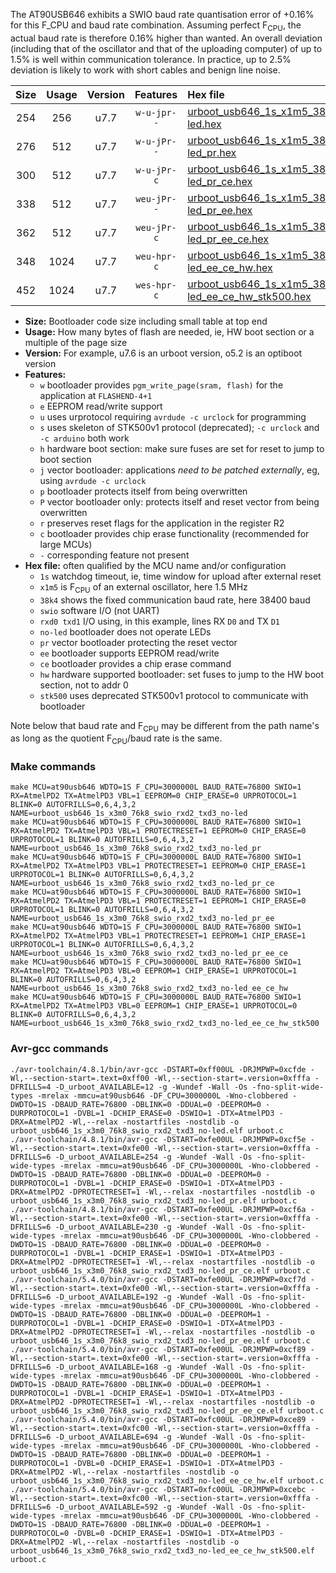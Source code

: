 The AT90USB646 exhibits a SWIO baud rate quantisation error of +0.16% for this F_CPU and baud rate combination. Assuming perfect F<sub>CPU</sub>, the actual baud rate is therefore 0.16% higher than wanted. An overall deviation (including that of the oscillator and that of the uploading computer) of up to 1.5% is well within communication tolerance. In practice, up to 2.5% deviation is likely to work with short cables and benign line noise.

|Size|Usage|Version|Features|Hex file|
|:-:|:-:|:-:|:-:|:--|
|254|256|u7.7|`w-u-jpr--`|[urboot_usb646_1s_x1m5_38k4_swio_rxd2_txd3_no-led.hex](https://raw.githubusercontent.com/stefanrueger/urboot.hex/main/mcus/at90usb646/watchdog_1_s/external_oscillator_x/%2B1m500000_hz/%2B%2B38k4_baud/uart0_rxd2_txd3/no-led/urboot_usb646_1s_x1m5_38k4_swio_rxd2_txd3_no-led.hex)|
|276|512|u7.7|`w-u-jPr--`|[urboot_usb646_1s_x1m5_38k4_swio_rxd2_txd3_no-led_pr.hex](https://raw.githubusercontent.com/stefanrueger/urboot.hex/main/mcus/at90usb646/watchdog_1_s/external_oscillator_x/%2B1m500000_hz/%2B%2B38k4_baud/uart0_rxd2_txd3/no-led/urboot_usb646_1s_x1m5_38k4_swio_rxd2_txd3_no-led_pr.hex)|
|300|512|u7.7|`w-u-jPr-c`|[urboot_usb646_1s_x1m5_38k4_swio_rxd2_txd3_no-led_pr_ce.hex](https://raw.githubusercontent.com/stefanrueger/urboot.hex/main/mcus/at90usb646/watchdog_1_s/external_oscillator_x/%2B1m500000_hz/%2B%2B38k4_baud/uart0_rxd2_txd3/no-led/urboot_usb646_1s_x1m5_38k4_swio_rxd2_txd3_no-led_pr_ce.hex)|
|338|512|u7.7|`weu-jPr--`|[urboot_usb646_1s_x1m5_38k4_swio_rxd2_txd3_no-led_pr_ee.hex](https://raw.githubusercontent.com/stefanrueger/urboot.hex/main/mcus/at90usb646/watchdog_1_s/external_oscillator_x/%2B1m500000_hz/%2B%2B38k4_baud/uart0_rxd2_txd3/no-led/urboot_usb646_1s_x1m5_38k4_swio_rxd2_txd3_no-led_pr_ee.hex)|
|362|512|u7.7|`weu-jPr-c`|[urboot_usb646_1s_x1m5_38k4_swio_rxd2_txd3_no-led_pr_ee_ce.hex](https://raw.githubusercontent.com/stefanrueger/urboot.hex/main/mcus/at90usb646/watchdog_1_s/external_oscillator_x/%2B1m500000_hz/%2B%2B38k4_baud/uart0_rxd2_txd3/no-led/urboot_usb646_1s_x1m5_38k4_swio_rxd2_txd3_no-led_pr_ee_ce.hex)|
|348|1024|u7.7|`weu-hpr-c`|[urboot_usb646_1s_x1m5_38k4_swio_rxd2_txd3_no-led_ee_ce_hw.hex](https://raw.githubusercontent.com/stefanrueger/urboot.hex/main/mcus/at90usb646/watchdog_1_s/external_oscillator_x/%2B1m500000_hz/%2B%2B38k4_baud/uart0_rxd2_txd3/no-led/urboot_usb646_1s_x1m5_38k4_swio_rxd2_txd3_no-led_ee_ce_hw.hex)|
|452|1024|u7.7|`wes-hpr-c`|[urboot_usb646_1s_x1m5_38k4_swio_rxd2_txd3_no-led_ee_ce_hw_stk500.hex](https://raw.githubusercontent.com/stefanrueger/urboot.hex/main/mcus/at90usb646/watchdog_1_s/external_oscillator_x/%2B1m500000_hz/%2B%2B38k4_baud/uart0_rxd2_txd3/no-led/urboot_usb646_1s_x1m5_38k4_swio_rxd2_txd3_no-led_ee_ce_hw_stk500.hex)|

- **Size:** Bootloader code size including small table at top end
- **Usage:** How many bytes of flash are needed, ie, HW boot section or a multiple of the page size
- **Version:** For example, u7.6 is an urboot version, o5.2 is an optiboot version
- **Features:**
  + `w` bootloader provides `pgm_write_page(sram, flash)` for the application at `FLASHEND-4+1`
  + `e` EEPROM read/write support
  + `u` uses urprotocol requiring `avrdude -c urclock` for programming
  + `s` uses skeleton of STK500v1 protocol (deprecated); `-c urclock` and `-c arduino` both work
  + `h` hardware boot section: make sure fuses are set for reset to jump to boot section
  + `j` vector bootloader: applications *need to be patched externally*, eg, using `avrdude -c urclock`
  + `p` bootloader protects itself from being overwritten
  + `P` vector bootloader only: protects itself and reset vector from being overwritten
  + `r` preserves reset flags for the application in the register R2
  + `c` bootloader provides chip erase functionality (recommended for large MCUs)
  + `-` corresponding feature not present
- **Hex file:** often qualified by the MCU name and/or configuration
  + `1s` watchdog timeout, ie, time window for upload after external reset
  + `x1m5` is F<sub>CPU</sub> of an external oscillator, here 1.5 MHz
  + `38k4` shows the fixed communication baud rate, here 38400 baud
  + `swio` software I/O (not UART)
  + `rxd0 txd1` I/O using, in this example, lines RX `D0` and TX `D1`
  + `no-led` bootloader does not operate LEDs
  + `pr` vector bootloader protecting the reset vector
  + `ee` bootloader supports EEPROM read/write
  + `ce` bootloader provides a chip erase command
  + `hw` hardware supported bootloader: set fuses to jump to the HW boot section, not to addr 0
  + `stk500` uses deprecated STK500v1 protocol to communicate with bootloader


Note below that baud rate and F<sub>CPU</sub> may be different from the path name's as long as the quotient F<sub>CPU</sub>/baud rate is the same.

### Make commands
```
make MCU=at90usb646 WDTO=1S F_CPU=3000000L BAUD_RATE=76800 SWIO=1 RX=AtmelPD2 TX=AtmelPD3 VBL=1 EEPROM=0 CHIP_ERASE=0 URPROTOCOL=1 BLINK=0 AUTOFRILLS=0,6,4,3,2 NAME=urboot_usb646_1s_x3m0_76k8_swio_rxd2_txd3_no-led
make MCU=at90usb646 WDTO=1S F_CPU=3000000L BAUD_RATE=76800 SWIO=1 RX=AtmelPD2 TX=AtmelPD3 VBL=1 PROTECTRESET=1 EEPROM=0 CHIP_ERASE=0 URPROTOCOL=1 BLINK=0 AUTOFRILLS=0,6,4,3,2 NAME=urboot_usb646_1s_x3m0_76k8_swio_rxd2_txd3_no-led_pr
make MCU=at90usb646 WDTO=1S F_CPU=3000000L BAUD_RATE=76800 SWIO=1 RX=AtmelPD2 TX=AtmelPD3 VBL=1 PROTECTRESET=1 EEPROM=0 CHIP_ERASE=1 URPROTOCOL=1 BLINK=0 AUTOFRILLS=0,6,4,3,2 NAME=urboot_usb646_1s_x3m0_76k8_swio_rxd2_txd3_no-led_pr_ce
make MCU=at90usb646 WDTO=1S F_CPU=3000000L BAUD_RATE=76800 SWIO=1 RX=AtmelPD2 TX=AtmelPD3 VBL=1 PROTECTRESET=1 EEPROM=1 CHIP_ERASE=0 URPROTOCOL=1 BLINK=0 AUTOFRILLS=0,6,4,3,2 NAME=urboot_usb646_1s_x3m0_76k8_swio_rxd2_txd3_no-led_pr_ee
make MCU=at90usb646 WDTO=1S F_CPU=3000000L BAUD_RATE=76800 SWIO=1 RX=AtmelPD2 TX=AtmelPD3 VBL=1 PROTECTRESET=1 EEPROM=1 CHIP_ERASE=1 URPROTOCOL=1 BLINK=0 AUTOFRILLS=0,6,4,3,2 NAME=urboot_usb646_1s_x3m0_76k8_swio_rxd2_txd3_no-led_pr_ee_ce
make MCU=at90usb646 WDTO=1S F_CPU=3000000L BAUD_RATE=76800 SWIO=1 RX=AtmelPD2 TX=AtmelPD3 VBL=0 EEPROM=1 CHIP_ERASE=1 URPROTOCOL=1 BLINK=0 AUTOFRILLS=0,6,4,3,2 NAME=urboot_usb646_1s_x3m0_76k8_swio_rxd2_txd3_no-led_ee_ce_hw
make MCU=at90usb646 WDTO=1S F_CPU=3000000L BAUD_RATE=76800 SWIO=1 RX=AtmelPD2 TX=AtmelPD3 VBL=0 EEPROM=1 CHIP_ERASE=1 URPROTOCOL=0 BLINK=0 AUTOFRILLS=0,6,4,3,2 NAME=urboot_usb646_1s_x3m0_76k8_swio_rxd2_txd3_no-led_ee_ce_hw_stk500
```

### Avr-gcc commands
```
./avr-toolchain/4.8.1/bin/avr-gcc -DSTART=0xff00UL -DRJMPWP=0xcfde -Wl,--section-start=.text=0xff00 -Wl,--section-start=.version=0xfffa -DFRILLS=4 -D_urboot_AVAILABLE=12 -g -Wundef -Wall -Os -fno-split-wide-types -mrelax -mmcu=at90usb646 -DF_CPU=3000000L -Wno-clobbered -DWDTO=1S -DBAUD_RATE=76800 -DBLINK=0 -DDUAL=0 -DEEPROM=0 -DURPROTOCOL=1 -DVBL=1 -DCHIP_ERASE=0 -DSWIO=1 -DTX=AtmelPD3 -DRX=AtmelPD2 -Wl,--relax -nostartfiles -nostdlib -o urboot_usb646_1s_x3m0_76k8_swio_rxd2_txd3_no-led.elf urboot.c
./avr-toolchain/4.8.1/bin/avr-gcc -DSTART=0xfe00UL -DRJMPWP=0xcf5e -Wl,--section-start=.text=0xfe00 -Wl,--section-start=.version=0xfffa -DFRILLS=6 -D_urboot_AVAILABLE=254 -g -Wundef -Wall -Os -fno-split-wide-types -mrelax -mmcu=at90usb646 -DF_CPU=3000000L -Wno-clobbered -DWDTO=1S -DBAUD_RATE=76800 -DBLINK=0 -DDUAL=0 -DEEPROM=0 -DURPROTOCOL=1 -DVBL=1 -DCHIP_ERASE=0 -DSWIO=1 -DTX=AtmelPD3 -DRX=AtmelPD2 -DPROTECTRESET=1 -Wl,--relax -nostartfiles -nostdlib -o urboot_usb646_1s_x3m0_76k8_swio_rxd2_txd3_no-led_pr.elf urboot.c
./avr-toolchain/4.8.1/bin/avr-gcc -DSTART=0xfe00UL -DRJMPWP=0xcf6a -Wl,--section-start=.text=0xfe00 -Wl,--section-start=.version=0xfffa -DFRILLS=6 -D_urboot_AVAILABLE=230 -g -Wundef -Wall -Os -fno-split-wide-types -mrelax -mmcu=at90usb646 -DF_CPU=3000000L -Wno-clobbered -DWDTO=1S -DBAUD_RATE=76800 -DBLINK=0 -DDUAL=0 -DEEPROM=0 -DURPROTOCOL=1 -DVBL=1 -DCHIP_ERASE=1 -DSWIO=1 -DTX=AtmelPD3 -DRX=AtmelPD2 -DPROTECTRESET=1 -Wl,--relax -nostartfiles -nostdlib -o urboot_usb646_1s_x3m0_76k8_swio_rxd2_txd3_no-led_pr_ce.elf urboot.c
./avr-toolchain/5.4.0/bin/avr-gcc -DSTART=0xfe00UL -DRJMPWP=0xcf7d -Wl,--section-start=.text=0xfe00 -Wl,--section-start=.version=0xfffa -DFRILLS=6 -D_urboot_AVAILABLE=192 -g -Wundef -Wall -Os -fno-split-wide-types -mrelax -mmcu=at90usb646 -DF_CPU=3000000L -Wno-clobbered -DWDTO=1S -DBAUD_RATE=76800 -DBLINK=0 -DDUAL=0 -DEEPROM=1 -DURPROTOCOL=1 -DVBL=1 -DCHIP_ERASE=0 -DSWIO=1 -DTX=AtmelPD3 -DRX=AtmelPD2 -DPROTECTRESET=1 -Wl,--relax -nostartfiles -nostdlib -o urboot_usb646_1s_x3m0_76k8_swio_rxd2_txd3_no-led_pr_ee.elf urboot.c
./avr-toolchain/5.4.0/bin/avr-gcc -DSTART=0xfe00UL -DRJMPWP=0xcf89 -Wl,--section-start=.text=0xfe00 -Wl,--section-start=.version=0xfffa -DFRILLS=6 -D_urboot_AVAILABLE=168 -g -Wundef -Wall -Os -fno-split-wide-types -mrelax -mmcu=at90usb646 -DF_CPU=3000000L -Wno-clobbered -DWDTO=1S -DBAUD_RATE=76800 -DBLINK=0 -DDUAL=0 -DEEPROM=1 -DURPROTOCOL=1 -DVBL=1 -DCHIP_ERASE=1 -DSWIO=1 -DTX=AtmelPD3 -DRX=AtmelPD2 -DPROTECTRESET=1 -Wl,--relax -nostartfiles -nostdlib -o urboot_usb646_1s_x3m0_76k8_swio_rxd2_txd3_no-led_pr_ee_ce.elf urboot.c
./avr-toolchain/5.4.0/bin/avr-gcc -DSTART=0xfc00UL -DRJMPWP=0xce89 -Wl,--section-start=.text=0xfc00 -Wl,--section-start=.version=0xfffa -DFRILLS=6 -D_urboot_AVAILABLE=694 -g -Wundef -Wall -Os -fno-split-wide-types -mrelax -mmcu=at90usb646 -DF_CPU=3000000L -Wno-clobbered -DWDTO=1S -DBAUD_RATE=76800 -DBLINK=0 -DDUAL=0 -DEEPROM=1 -DURPROTOCOL=1 -DVBL=0 -DCHIP_ERASE=1 -DSWIO=1 -DTX=AtmelPD3 -DRX=AtmelPD2 -Wl,--relax -nostartfiles -nostdlib -o urboot_usb646_1s_x3m0_76k8_swio_rxd2_txd3_no-led_ee_ce_hw.elf urboot.c
./avr-toolchain/5.4.0/bin/avr-gcc -DSTART=0xfc00UL -DRJMPWP=0xcebc -Wl,--section-start=.text=0xfc00 -Wl,--section-start=.version=0xfffa -DFRILLS=6 -D_urboot_AVAILABLE=592 -g -Wundef -Wall -Os -fno-split-wide-types -mrelax -mmcu=at90usb646 -DF_CPU=3000000L -Wno-clobbered -DWDTO=1S -DBAUD_RATE=76800 -DBLINK=0 -DDUAL=0 -DEEPROM=1 -DURPROTOCOL=0 -DVBL=0 -DCHIP_ERASE=1 -DSWIO=1 -DTX=AtmelPD3 -DRX=AtmelPD2 -Wl,--relax -nostartfiles -nostdlib -o urboot_usb646_1s_x3m0_76k8_swio_rxd2_txd3_no-led_ee_ce_hw_stk500.elf urboot.c
```

